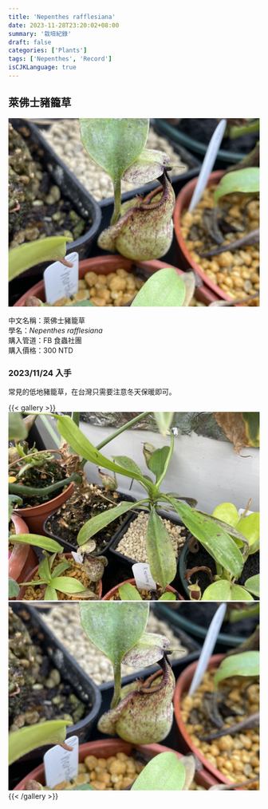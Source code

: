 ```yaml
---
title: 'Nepenthes rafflesiana'
date: 2023-11-28T23:20:02+08:00
summary: '栽培紀錄'
draft: false
categories: ['Plants']
tags: ['Nepenthes', 'Record']
isCJKLanguage: true
---
```


## 萊佛士豬籠草

![featured](./featured.jpg)

中文名稱：萊佛士豬籠草  
學名：*Nepenthes rafflesiana*  
購入管道：FB 食蟲社團  
購入價格：300 NTD  

### 2023/11/24 入手

常見的低地豬籠草，在台灣只需要注意冬天保暖即可。  

{{< gallery >}}
  <img src="./images/2023-11-24(1).jpg" class="grid-w50">
  <img src="./images/2023-11-24(2).jpg" class="grid-w50">
{{< /gallery >}}
